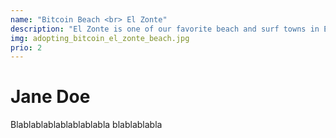 ```yaml
---
name: "Bitcoin Beach <br> El Zonte"
description: "El Zonte is one of our favorite beach and surf towns in El Salvador. Many travelers still do not know of its existence or that it is only a few minutes up the highway from El Tunco, one of the most popular beach towns in the country. "
img: adopting_bitcoin_el_zonte_beach.jpg
prio: 2
---
```


# Jane Doe
 
Blablablablablablablabla
blablablabla
